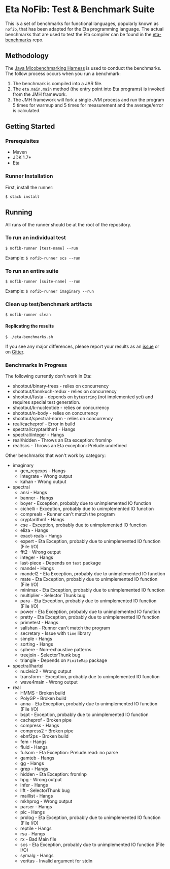 # Eta NoFib: Test & Benchmark Suite

This is a set of benchmarks for functional languages, popularly known as `nofib`, that has been adapted for the Eta programming language. The actual benchmarks that are used to test the Eta compiler can be found in the [eta-benchmarks](https://github.com/typelead/eta-benchmarks) repo.

## Methodology
The [Java Micobenchmarking Harness](http://openjdk.java.net/projects/code-tools/jmh/) is used to conduct the benchmarks. The follow process occurs when you run a benchmark:

1. The benchmark is compiled into a JAR file.
2. The `eta.main.main` method (the entry point into Eta programs) is invoked from the
   JMH framework.
3. The JMH framework will fork a single JVM process and run the program 5 times for
   warmup and 5 times for measurement and the average/error is calculated.

## Getting Started

### Prerequisites
- Maven
- JDK 1.7+
- Eta

### Runner Installation

First, install the runner:

`$ stack install`

## Running
 All runs of the runner should be at the root of the repository.

### To run an individual test
`$ nofib-runner [test-name] --run`

Example:
`$ nofib-runner scs --run`

### To run an entire suite
`$ nofib-runner [suite-name] --run`

Example:
`$ nofib-runner imaginary --run`

### Clean up test/benchmark artifacts
`$ nofib-runner clean`

#### Replicating the results

`$ ./eta-benchmarks.sh`

If you see any major differences, please report your results as an [issue](https://github.com/rahulmutt/nofib/issues/new) or on [Gitter](https://gitter.im/typelead/eta).

### Benchmarks In Progress
The following currently don't work in Eta:
- shootout/binary-trees - relies on concurrency
- shootout/fannkuch-redux - relies on concurrency
- shootout/fasta - depends on `bytestring` (not implemented yet) and requires special test generation.
- shootout/k-nucleotide - relies on concurrency
- shootout/n-body - relies on concurrency
- shootout/spectral-norm - relies on concurrency
- real/cacheprof - Error in build
- spectral/cryptarithm1 - Hangs
- spectral/integer - Hangs
- real/hidden - Throws an Eta exception: fromInp
- real/scs - Throws an Eta exception: Prelude.undefined

Other benchmarks that won't work by category:
- imaginary
  - gen_regexps - Hangs
  - integrate - Wrong output
  - kahan - Wrong output
- spectral
  - ansi - Hangs
  - banner - Hangs
  - boyer - Exception, probably due to unimplemented IO function
  - cichelli - Exception, probably due to unimplemented IO function
  - compreals - Runner can't match the program
  - cryptarithm1 - Hangs
  - cse - Exception, probably due to unimplemented IO function
  - eliza - Hangs
  - exact-reals - Hangs
  - expert - Eta Exception, probably due to unimplemented IO function (File I/O)
  - fft2 - Wrong output
  - integer - Hangs
  - last-piece - Depends on `text` package
  - mandel - Hangs
  - mandel2 - Eta Exception, probably due to unimplemented IO function
  - mate - Eta Exception, probably due to unimplemented IO function (File I/O)
  - minimax - Eta Exception, probably due to unimplemented IO function
  - multiplier - Selector Thunk bug
  - para - Eta Exception, probably due to unimplemented IO function (File I/O)
  - power - Eta Exception, probably due to unimplemented IO function
  - pretty - Eta Exception, probably due to unimplemented IO function
  - primetest - Hangs
  - salishan - Runner can't match the program
  - secretary - Issue with `time` library
  - simple - Hangs
  - sorting - Hangs
  - sphere - Non-exhaustive patterns
  - treejoin - SelectorThunk bug
  - triangle - Depends on `FiniteMap` package
- spectral/hartel
  - nucleic2 - Wrong output
  - transform - Exception, probably due to unimplemented IO function
  - wave4main - Wrong output
- real
  - HMMS - Broken build
  - PolyGP - Broken build
  - anna - Eta Exception, probably due to unimplemented IO function (File I/O)
  - bspt - Exception, probably due to unimplemented IO function
  - cacheprof - Broken pipe
  - compress  - Hangs
  - compress2 - Broken pipe
  - ebnf2ps - Broken build
  - fem - Hangs
  - fluid - Hangs
  - fulsom - Eta Exception: Prelude.read: no parse
  - gamteb - Hangs
  - gg - Hangs
  - grep - Hangs
  - hidden - Eta Exception: fromInp
  - hpg - Wrong output
  - infer - Hangs
  - lift - SelectorThunk bug
  - maillist - Hangs
  - mkhprog - Wrong output
  - parser - Hangs
  - pic - Hangs
  - prolog - Eta Exception, probably due to unimplemented IO function (File I/O)
  - reptile - Hangs
  - rsa - Hangs
  - rx - Bad Main file
  - scs - Eta Exception, probably due to unimplemented IO function (File I/O)
  - symalg - Hangs
  - veritas - Invalid argument for stdin
